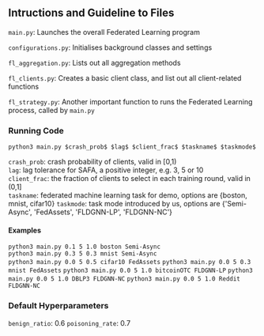 ## Intructions and Guideline to Files

`main.py`:
Launches the overall Federated Learning program

`configurations.py`:
Initialises background classes and settings

`fl_aggregation.py`:
Lists out all aggregation methods

`fl_clients.py`:
Creates a basic client class, and list out all client-related functions

`fl_strategy.py`:
Another important function to runs the Federated Learning process, called by `main.py`

### Running Code
`python3 main.py $crash_prob$ $lag$ $client_frac$ $taskname$ $taskmode$`

`crash_prob`: crash probability of clients, valid in [0,1)  
`lag`: lag tolerance for SAFA, a positive integer, e.g. 3, 5 or 10  
`client_frac`: the fraction of clients to select in each training round, valid in (0,1]  
`taskname`: federated machine learning task for demo, options are {boston, mnist, cifar10}
`taskmode`: task mode introduced by us, options are {'Semi-Async', 'FedAssets', 'FLDGNN-LP', 'FLDGNN-NC'}

#### Examples
`python3 main.py 0.1 5 1.0 boston Semi-Async`  
`python3 main.py 0.3 5 0.3 mnist Semi-Async`  
`python3 main.py 0.0 5 0.5 cifar10 FedAssets`
`python3 main.py 0.0 5 0.3 mnist FedAssets`
`python3 main.py 0.0 5 1.0 bitcoinOTC FLDGNN-LP`
`python3 main.py 0.0 5 1.0 DBLP3 FLDGNN-NC`
`python3 main.py 0.0 5 1.0 Reddit FLDGNN-NC`

### Default Hyperparameters
`benign_ratio`: 0.6
`poisoning_rate`: 0.7